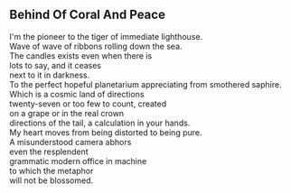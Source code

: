 Behind Of Coral And Peace
-------------------------
I'm the pioneer to the tiger of immediate lighthouse.  
Wave of wave of ribbons rolling down the sea.  
The candles exists even when there is  
lots to say, and it ceases  
next to it in darkness.  
To the perfect hopeful planetarium appreciating from smothered saphire.  
Which is a cosmic land of directions  
twenty-seven or too few to count, created  
on a grape or in the real crown  
directions of the tail, a calculation in your hands.  
My heart moves from being distorted to being pure.  
A misunderstood camera abhors  
even the resplendent  
grammatic modern office in machine  
to which the metaphor  
will not be blossomed.  
